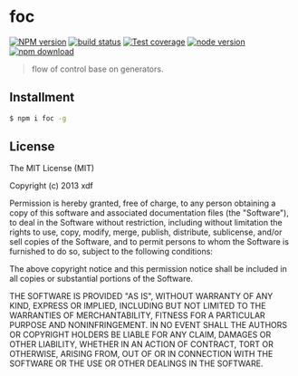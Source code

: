 foc
===

[![NPM version][npm-image]][npm-url]
[![build status][travis-image]][travis-url]
[![Test coverage][coveralls-image]][coveralls-url]
[![node version][node-image]][node-url]
[![npm download][download-image]][download-url]

[npm-image]: https://img.shields.io/npm/v/foc.svg?style=flat-square
[npm-url]: https://npmjs.org/package/foc
[travis-image]: https://img.shields.io/travis/xudafeng/foc.svg?style=flat-square
[travis-url]: https://travis-ci.org/xudafeng/foc
[coveralls-image]: https://img.shields.io/coveralls/xudafeng/foc.svg?style=flat-square
[coveralls-url]: https://coveralls.io/r/xudafeng/foc?branch=master
[node-image]: https://img.shields.io/badge/node.js-%3E=_0.10-green.svg?style=flat-square
[node-url]: http://nodejs.org/download/
[download-image]: https://img.shields.io/npm/dm/foc.svg?style=flat-square
[download-url]: https://npmjs.org/package/foc

> flow of control base on generators.

## Installment

```bash
$ npm i foc -g
```

## License

The MIT License (MIT)

Copyright (c) 2013 xdf

Permission is hereby granted, free of charge, to any person obtaining a copy of
this software and associated documentation files (the "Software"), to deal in
the Software without restriction, including without limitation the rights to
use, copy, modify, merge, publish, distribute, sublicense, and/or sell copies of
the Software, and to permit persons to whom the Software is furnished to do so,
subject to the following conditions:

The above copyright notice and this permission notice shall be included in all
copies or substantial portions of the Software.

THE SOFTWARE IS PROVIDED "AS IS", WITHOUT WARRANTY OF ANY KIND, EXPRESS OR
IMPLIED, INCLUDING BUT NOT LIMITED TO THE WARRANTIES OF MERCHANTABILITY, FITNESS
FOR A PARTICULAR PURPOSE AND NONINFRINGEMENT. IN NO EVENT SHALL THE AUTHORS OR
COPYRIGHT HOLDERS BE LIABLE FOR ANY CLAIM, DAMAGES OR OTHER LIABILITY, WHETHER
IN AN ACTION OF CONTRACT, TORT OR OTHERWISE, ARISING FROM, OUT OF OR IN
CONNECTION WITH THE SOFTWARE OR THE USE OR OTHER DEALINGS IN THE SOFTWARE.
